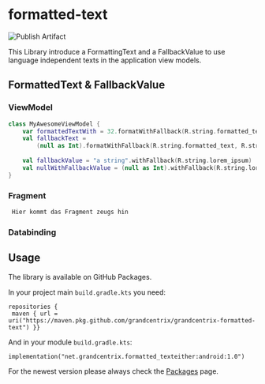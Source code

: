 
# formatted-text  
  
![Publish Artifact](https://github.com/grandcentrix/grandcentrix-formatted-text/workflows/Publish%20Artifact/badge.svg)  
  
This Library introduce a FormattingText and a FallbackValue to use language independent texts in the application view models.   
  
## FormattedText & FallbackValue
  
### ViewModel  
  
```kotlin  
class MyAwesomeViewModel {  
    var formattedTextWith = 32.formatWithFallback(R.string.formatted_text, R.string.lorem_ipsum)  
    val fallbackText =  
        (null as Int).formatWithFallback(R.string.formatted_text, R.string.lorem_ipsum)  
  
    val fallbackValue = "a string".withFallback(R.string.lorem_ipsum)  
    val nullWithFallbackValue = (null as Int).withFallback(R.string.lorem_ipsum)  
}
```  
  
### Fragment  
  
```kotlin  
 Hier kommt das Fragment zeugs hin
 ```  
  
### Databinding  
 
## Usage  
The library is available on GitHub Packages.  
  
In your project main `build.gradle.kts` you need:  
  
```  
repositories {  
 maven { url = uri("https://maven.pkg.github.com/grandcentrix/grandcentrix-formatted-text") }}  
```  
  
And in your module `build.gradle.kts`:  
  
```  
implementation("net.grandcentrix.formatted_texteither:android:1.0")  
```  
  
For the newest version please always check the [Packages](https://github.com/grandcentrix/grandcentrix-kotlin-either/packages/596752) page.